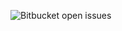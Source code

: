 ![Bitbucket open issues](https://img.shields.io/bitbucket/issues-raw/cnmeier/sonatype-depshield-demo.svg)
